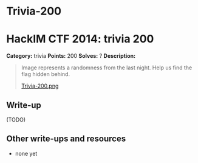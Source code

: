 # Trivia-200
# HackIM CTF 2014: trivia 200

**Category:** trivia
**Points:** 200
**Solves:** ?
**Description:**

> Image represents a randomness from the last night. Help us find the flag hidden behind.
>
>	[Trivia-200.png](Trivia-200.PNG)

## Write-up

(TODO)

## Other write-ups and resources

* none yet
